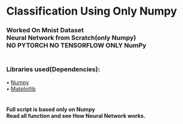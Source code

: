 # Classification Using Only Numpy
### Worked On Mnist Dataset </br> Neural Network from Scratch(only Numpy) </br> NO PYTORCH NO TENSORFLOW ONLY NumPy</br></br>


### Libraries used(Dependencies):
• [Numpy](https://numpy.org/)<br />
• [Matplotlib](https://matplotlib.org/stable/index.html)</br></br>


#### Full script is based only on Numpy </br> Read all function and see How Neural Network works.
